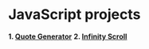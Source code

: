 # JavaScript projects

**1. [Quote Generator](https://irrbis38.github.io/js-projects/quote-generator/)**
**2. [Infinity Scroll](https://irrbis38.github.io/js-projects/infinity-scroll/)**